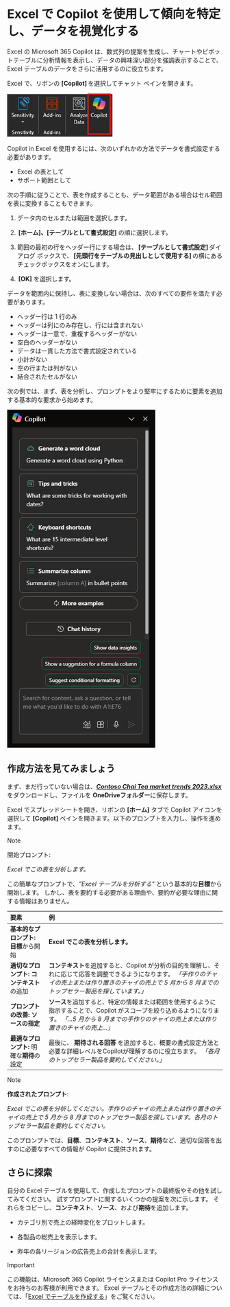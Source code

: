 # Excel で Copilot を使用して傾向を特定し、データを視覚化する

Excel の Microsoft 365 Copilot は、数式列の提案を生成し、チャートやピボットテーブルに分析情報を表示し、データの興味深い部分を強調表示することで、Excel テーブルのデータをさらに活用するのに役立ちます。

Excel で、リボンの **[Copilot]** を選択してチャット ペインを開きます。

![Excel リボンの Copilot アイコンのスクリーンショット。](../media/summarize_copilot-ribbon-excel.png)

Copilot in Excel を使用するには、次のいずれかの方法でデータを書式設定する必要があります。

- Excel の表として
- サポート範囲として

次の手順に従うことで、表を作成することも、データ範囲がある場合はセル範囲を表に変換することもできます。

1. データ内のセルまたは範囲を選択します。

1.  **[ホーム]、[テーブルとして書式設定]** の順に選択します。

1. 範囲の最初の行をヘッダー行にする場合は、 **[テーブルとして書式設定]** ダイアログ ボックスで、 **[先頭行をテーブルの見出しとして使用する]** の横にあるチェックボックスをオンにします。

1.  **[OK]** を選択します。

データを範囲内に保持し、表に変換しない場合は、次のすべての要件を満たす必要があります。

- ヘッダー行は 1 行のみ
- ヘッダーは列にのみ存在し、行には含まれない
- ヘッダーは一意で、重複するヘッダーがない
- 空白のヘッダーがない
- データは一貫した方法で書式設定されている
- 小計がない
- 空の行または列がない
- 結合されたセルがない

次の例では、まず、表を分析し、プロンプトをより堅牢にするために要素を追加する基本的な要求から始めます。

![初めて開いたときの Excel の [Copilot] パネルのスクリーンショット。](../media/summarize_copilot-pane-excel.png)

## 作成方法を見てみましょう

まず、まだ行っていない場合は、**_[Contoso Chai Tea market trends 2023.xlsx](https://go.microsoft.com/fwlink/?linkid=2268822)_** をダウンロードし、ファイルを **OneDriveフォルダー**に保存します。

Excel でスプレッドシートを開き、リボンの **[ホーム]** タブで Copilot アイコンを選択して **[Copilot]** ペインを開きます。以下のプロンプトを入力し、操作を進めます。

> [!NOTE]
> 開始プロンプト:
>
> _Excel でこの表を分析します。_

この簡単なプロンプトで、_"Excel テーブルを分析する"_ という基本的な**目標**から開始します。 しかし、表を要約する必要がある理由や、要約が必要な理由に関する情報はありません。

| 要素 | 例 |
| :------ | :------- |
| **基本的なプロンプト:** **目標**から開始 | **Excel でこの表を分析します。** |
| **適切なプロンプト:** **コンテキスト**の追加 | **コンテキスト**を追加すると、Copilot が分析の目的を理解し、それに応じて応答を調整できるようになります。 _「手作りのチャイの売上または作り置きのチャイの売上で 5 月から 8 月までのトップセラー製品を探しています。」_ |
| **プロンプトの改善:** **ソースの指定** | **ソース**を追加すると、特定の情報または範囲を使用するように指示することで、Copilot がスコープを絞り込めるようになります。 _「...5 月から 8 月までの手作りのチャイの売上または作り置きのチャイの売上...」_ |
| **最適なプロンプト:** 明確な**期待**の設定 | 最後に、 **期待される回答** を追加すると、概要の書式設定方法と必要な詳細レベルをCopilotが理解するのに役立ちます。 _「各月のトップセラー製品を要約してください。」_ |

> [!NOTE]
> **作成されたプロンプト**:
>
> _Excel でこの表を分析してください。手作りのチャイの売上または作り置きのチャイの売上で 5 月から 8 月までのトップセラー製品を探しています。各月のトップセラー製品を要約してください。_

このプロンプトでは、**目標**、**コンテキスト**、**ソース**、**期待**など、適切な回答を出すのに必要なすべての情報が Copilot に提供されます。

## さらに探索

自分の Excel テーブルを使用して、作成したプロンプトの最終版やその他を試してみてください。 試すプロンプトに関するいくつかの提案を次に示します。 それらをコピーし、**コンテキスト**、**ソース**、および**期待**を追加します。  

- カテゴリ別で売上の経時変化をプロットします。

- 各製品の総売上を表示します。

- 昨年の各リージョンの広告売上の合計を表示します。

> [!IMPORTANT]
> この機能は、Microsoft 365 Copilot ライセンスまたは Copilot Pro ライセンスをお持ちのお客様が利用できます。 Excel テーブルとその作成方法の詳細については、「[Excel でテーブルを作成する](https://support.microsoft.com/office/bf0ce08b-d012-42ec-8ecf-a2259c9faf3f)」をご覧ください。
